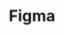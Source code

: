 ---
title: Figma
intro: Web-based interface design and prototyping tool, with realtime collaboration and hand-off.
linkurl: http://www.figma.com
tags:
- Design
- Prototyping
- Collaboration
- Handoff
logo: "figma.jpg"
---